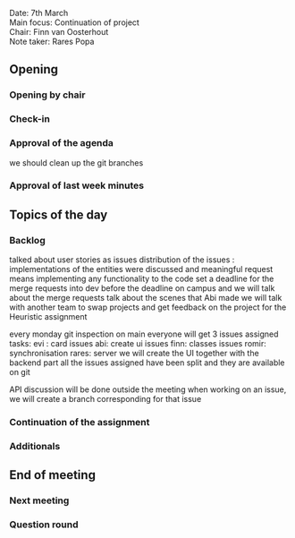 Date:           7th March\
Main focus:     Continuation of project\
Chair:          Finn van Oosterhout\
Note taker:     Rares Popa

## Opening

### Opening by chair

### Check-in

### Approval of the agenda
we should clean up the git branches

### Approval of last week minutes


## Topics of the day
### Backlog
talked about user stories as issues
distribution of the issues :
implementations of the entities were discussed and 
meaningful request means implementing any functionality to the code 
set a deadline for the merge requests into dev before the deadline on campus and we will talk about the merge requests 
talk about the scenes that Abi made 
we will talk with another team to swap projects and get feedback on the project for the Heuristic assignment 

every monday git inspection on main 
everyone will get 3 issues
assigned tasks:
evi : card issues 
abi: create ui issues
finn: classes issues
romir: synchronisation
rares: server
we will create the UI together with the backend part
all the issues assigned have been split and they are available on git


API discussion will be done outside the meeting 
when working on an issue, we will create a branch corresponding for that issue
### Continuation of the assignment

### Additionals

## End of meeting

### Next meeting

### Question round
